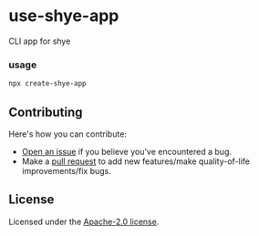 # use-shye-app
CLI app for shye 

### usage

```bash
npx create-shye-app
```

## Contributing

Here's how you can contribute:

- [Open an issue](https://github.com/Chakravarthy7102/create-shye-app/issues) if you believe you've encountered a bug.
- Make a [pull request](https://github.com/Chakravarthy7102/create-shy-app/oull) to add new features/make quality-of-life improvements/fix bugs.

## License

Licensed under the [Apache-2.0 license](https://github.com/Chakravarthy7102/create-shye-app/blob/main/LICENSE.md).
